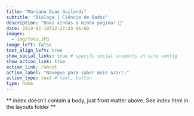 ```yaml
---
title: "Mariana Dias Guilardi"
subtitle: "Bióloga | Ciência de Dados"
description: "Boas vindas a minha página! 👋"
date: 2019-02-18T12:27:33-06:00
images:
  - img/foto.JPG
image_left: false
text_align_left: true
show_social_links: true # specify social accounts in site config
show_action_link: true
action_link: /about
action_label: "Navegue para saber mais &rarr;"
action_type: text # text, button
type: home
---
```


** index doesn't contain a body, just front matter above.
See index.html in the layouts folder **
